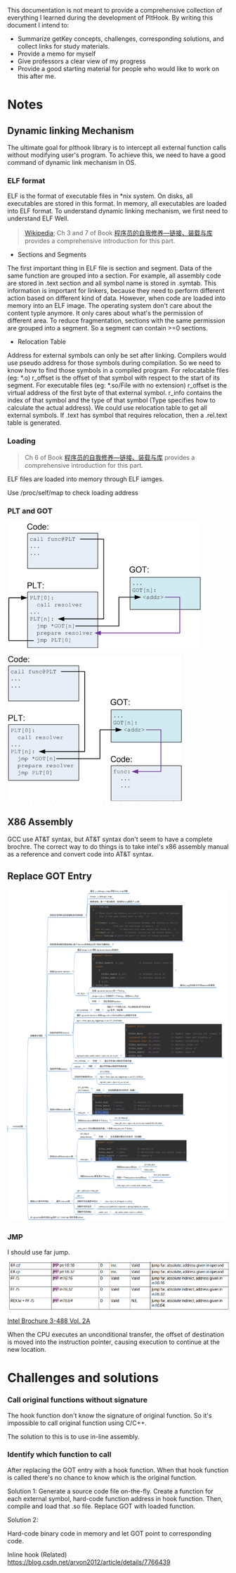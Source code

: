 This documentation is not meant to provide a comprehensive collection of everything I learned during the development of PltHook. By writing this document I intend to:

- Summarize getKey concepts, challenges, corresponding solutions, and collect links for study materials.
- Provide a memo for myself
- Give professors a clear view of my progress 
- Provide a good starting material for people who would like to work on this after me.

# Notes

## Dynamic linking Mechanism

The ultimate goal for plthook library is to intercept all external function calls without modifying user's program. To achieve this, we need to have a good command of dynamic link mechanism in OS. 

### ELF format

ELF is the format of executable files in \*nix system. On disks, all executables are stored in this format. In memory, all executables are loaded into ELF format. To understand dynamic linking mechanism, we first need to understand ELF Well.

>  [Wikipedia](https://en.wikipedia.org/wiki/Executable_and_Linkable_Format); Ch 3 and 7 of Book [程序员的自我修养—链接、装载与库]() provides a comprehensive introduction for this part.

- Sections and Segments

The first important thing in ELF file is section and segment. Data of the same function are grouped into a section. For example, all assembly code are stored in .text section and all symbol name is stored in .symtab. This information is important for linkers, because they need to perform different action based on different kind of data. However, when code are loaded into memory into an ELF image. The operating system don't care about the content typle anymore. It only cares about what's the permission of different area. To reduce fragmentation, sections with the same permission are grouped into a segment. So a segment can contain >=0 sections.

- Relocation Table

Address for external symbols can only be set after linking. Compilers would use pseudo address for those symbols during compilation.  So we need to know how to find those symbols in a compiled program. For relocatable files (eg: *.o) r_offset is the offset of that symbol with respect to the start of its segment. For executable files (eg: *.so/File with no extension)  r_offset is the virtual address of the first byte of that external symbol. r_info contains the index of that symbol and the type of that symbol (Type specifies how to calculate the actual address). We could use relocation table to get all external symbols. If .text has symbol that requires relocation, then a .rel.text table is generated.

### Loading

> Ch 6 of Book [程序员的自我修养—链接、装载与库]() provides a comprehensive introduction for this part.

ELF files are loaded into memory through ELF iamges.

Use /proc/self/map to check loading address

### PLT and GOT

![image-20201227233912176](imgs/image-20201227233912176.png)


![image-20201227234009474](imgs/image-20201227234009474.png)

## X86 Assembly

GCC use AT&T syntax, but AT&T syntax don't seem to have a complete brochre.
The correct way to do things is to take intel's x86 assembly manual as a reference and convert code into AT&T syntax.

## Replace GOT Entry

![image-20201228000248959](imgs/image-20201228000248959.png)

### JMP

I should use far jump.

![image-20201227235905340](imgs/image-20201227235905340.png)

[Intel Brochure 3-488   Vol. 2A](https://www.intel.com/content/dam/www/public/us/en/documents/manuals/64-ia-32-architectures-software-developer-instruction-set-reference-manual-325383.pdf)



When the CPU executes an unconditional transfer, the offset of destination is moved into the instruction pointer, causing execution to continue at the new location.





# Challenges and solutions

### Call original functions without signature

The hook function don't know the signature of original function. So it's impossible to call original function using C/C++. 

The solution to this is to use in-line assembly.

### Identify which function to call

After replacing the GOT entry with a hook function. When that hook function is called there's no chance to know which is the original function.

Solution 1:
Generate a source code file on-the-fly. Create a function for each external symbol, hard-code function address in hook function. Then, compile and load that .so file. Replace GOT with loaded function.

Solution 2:

Hard-code binary code in memory and let GOT point to corresponding code.

Inline hook (Related) https://blog.csdn.net/arvon2012/article/details/7766439